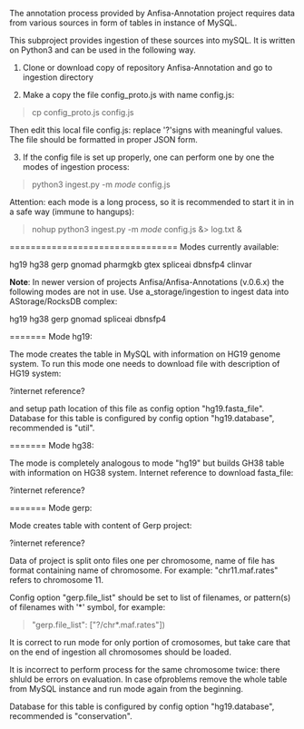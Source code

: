 The annotation process provided by Anfisa-Annotation project requires
data from various sources in form of tables in instance of MySQL.

This subproject provides ingestion of these sources into mySQL.
It is written on Python3 and can be used in the following way.

1. Clone or download copy of repository Anfisa-Annotation and
go to ingestion directory

2. Make a copy the file config_proto.js with name config.js:

> cp config_proto.js config.js

Then edit this local file config.js: replace '?'signs with meaningful
values. The file should be formatted in proper JSON form.

3. If the config file is set up properly, one can perform one by one
the modes of ingestion process:

> python3 ingest.py -m _mode_ config.js

Attention: each mode is a long process, so it is recommended to
start it in in a safe way (immune to hangups):

> nohup python3 ingest.py -m _mode_ config.js &> log.txt &

================================
Modes currently available: 

hg19 hg38 gerp gnomad pharmgkb gtex spliceai dbnsfp4 clinvar 

**Note**: In newer version of projects Anfisa/Anfisa-Annotations 
(v.0.6.x) the following modes are not in use. 
Use a_storage/ingestion to ingest data into AStorage/RocksDB complex:

hg19 hg38 gerp gnomad spliceai dbnsfp4

=======
Mode hg19:

The mode creates the table in MySQL with information on HG19 genome system.
To run this mode one needs to download file with description of HG19 system:

?internet reference?

and setup path location of this file as config option "hg19.fasta_file".
Database for this table is configured by config option "hg19.database",
recommended is "util".

=======
Mode hg38:

The mode is completely analogous to mode "hg19" but builds GH38 table with
information on HG38 system.
Internet reference to download fasta_file:

?internet reference?

=======
Mode gerp:

Mode creates table with content of Gerp project:

?internet reference?

Data of project is split onto files one per chromosome, name of file has
format containing name of chromosome. For example: "chr11.maf.rates" refers
to chromosome 11.

Config option "gerp.file_list" should be set to list of filenames, or
pattern(s) of filenames with '*' symbol, for example:

 >   "gerp.file_list":   ["?/chr*.maf.rates"])

It is correct to run mode for only portion of cromosomes, but take care
that on the end of ingestion all chromosomes should be loaded.

It is incorrect to perform process for the same chromosome twice: there
shluld be errors on evaluation. In case ofproblems remove the whole table
from MySQL instance and run mode again from the beginning.

Database for this table is configured by config option "hg19.database",
recommended is "conservation".


